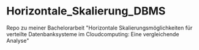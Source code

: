 # Horizontale_Skalierung_DBMS
Repo zu meiner Bachelorarbeit "Horizontale Skalierungsmöglichkeiten für verteilte Datenbanksysteme im Cloudcomputing: Eine vergleichende Analyse"
